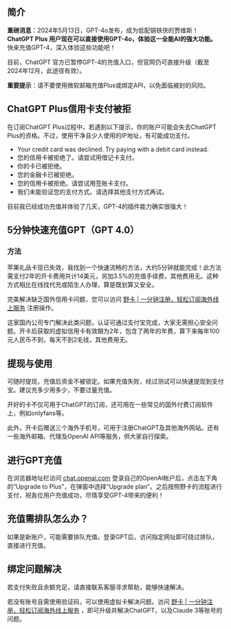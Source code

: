 ## 简介

**重磅消息**：2024年5月13日，GPT-4o发布，成为低配钢铁侠的贾维斯！**ChatGPT Plus 用户现在可以直接使用GPT-4o，体验这一全能AI的强大功能。** 快来充值GPT-4，深入体验这些功能吧！

目前，ChatGPT 官方已暂停GPT-4的充值入口，但官网仍可直接升级（截至2024年12月，此途径有效）。 

**重要提示**：请不要使用微软邮箱充值Plus或绑定API，以免面临被封的风险。

## ChatGPT Plus信用卡支付被拒

在订阅ChatGPT Plus过程中，若遇到以下提示，你的账户可能会失去ChatGPT Plus的资格。不过，使用干净且少人使用的IP地址，有可能成功支付。

- Your credit card was declined. Try paying with a debit card instead.
- 您的信用卡被拒绝了。请尝试用借记卡支付。
- 你的卡已被拒绝。
- 您的金融卡已被拒绝。
- 您的信用卡被拒绝。请尝试用签账卡支付。
- 我们未能验证您的支付方式。请选择其他支付方式再试。

目前我已经成功充值并体验了几天，GPT-4的插件能力确实很强大！

## 5分钟快速充值GPT（GPT 4.0）

### 方法

苹果礼品卡现已失效，我找到一个快速流畅的方法，大约5分钟就能完成！此方法需支付2年的开卡费用共计14美元，另加3.5%的充值手续费，其他费用无。这种方式相比在线找代充或陌生人办理，算是既划算又安全。

完美解决缺乏国外信用卡问题，您可以访问 [野卡 | 一分钟注册，轻松订阅海外线上服务](https://bit.ly/bewildcard) 注册操作。

这家国内公司专门解决此类问题，认证可通过支付宝完成，大家无需担心安全问题。开卡后获取的虚拟信用卡有效期为2年，包含了两年的年费，算下来每年100元人民币不到，每天不到2毛钱，其他费用无。

## 提现与使用

可随时提现，充值后资金不被锁定。如果充值失败，经过测试可以快速提现到支付宝。建议充多少用多少，不要过量充值。

开好的卡不仅可用于ChatGPT的订阅，还可用在一些常见的国外付费订阅软件上，例如onlyfans等。

此外，开卡后赠送三个海外手机号，可用于注册ChatGPT及其他海外网站。还有一些海外邮箱、代理及OpenAI API等服务，供大家自行探索。

## 进行GPT充值

在浏览器地址栏访问 [chat.openai.com](https://chat.openai.com) 登录自己的OpenAI帐户后，点击左下角的“Upgrade to Plus”，在弹窗中选择“Upgrade plan”。之后按照野卡的流程进行支付，祝各位用户充值成功，尽情享受GPT-4带来的便利！

## 充值需排队怎么办？

如果是新账户，可能需要排队充值。登录GPT后，访问指定网址即可绕过排队，直接进行充值。

## 绑定问题解决

若支付失败且余额充足，请直接联系客服寻求帮助，能够快速解决。

若没有账号且需使用验证码，可以使用虚拟卡解决问题。访问 [野卡 | 一分钟注册，轻松订阅海外线上服务](https://bit.ly/bewildcard) ，即可升级并解决ChatGPT，以及Claude 3等账号的问题。